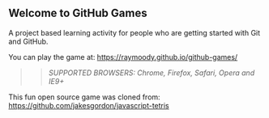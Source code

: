 ## Welcome to GitHub Games

A project based learning activity for people who are getting started with Git and GitHub.

You can play the game at: https://raymoody.github.io/github-games/

>> _*SUPPORTED BROWSERS*: Chrome, Firefox, Safari, Opera and IE9+_

This fun open source game was cloned from: https://github.com/jakesgordon/javascript-tetris
